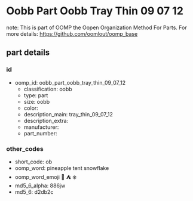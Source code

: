 # Oobb Part Oobb Tray Thin 09 07 12  

note: This is part of OOMP the Oopen Organization Method For Parts. For more details: https://github.com/oomlout/oomp_base

##  part details





### id
* oomp_id: oobb_part_oobb_tray_thin_09_07_12
  * classification: oobb
  * type: part
  * size: oobb
  * color: 
  * description_main: tray_thin_09_07_12
  * description_extra: 
  * manufacturer: 
  * part_number: 

### other_codes
* short_code: ob
* oomp_word: pineapple tent snowflake
* oomp_word_emoji :pineapple: :tent: :snowflake:
* md5_6_alpha: 886jw
* md5_6: d2db2c